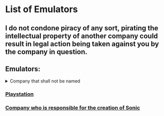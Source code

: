 # List of Emulators

## I do not condone piracy of any sort, pirating the intellectual property of another company could result in legal action being taken against you by the company in question.

## Emulators:
<details>
 
<summary>Company that shall not be named</summary>

  [3DS](https://github.com/Emulation-Resources/Emulation/blob/main/Company%20that%20shall%20not%20be%20named/3DS.md)
  [GB/GBC](https://github.com/Emulation-Resources/Emulation/blob/main/Company%20that%20shall%20not%20be%20named/GB%20%2B%20GBC.md)
  [GBA](https://github.com/Emulation-Resources/Emulation/blob/main/Company%20that%20shall%20not%20be%20named/GBA.md)
  [Gamecube](https://github.com/Emulation-Resources/Emulation/blob/main/Company%20that%20shall%20not%20be%20named/Gamecube.md)
  [N64](https://github.com/Emulation-Resources/Emulation/blob/main/Company%20that%20shall%20not%20be%20named/N64.md)
  [NDS](https://github.com/Emulation-Resources/Emulation/blob/main/Company%20that%20shall%20not%20be%20named/NDS.md)
  [NS](https://github.com/Emulation-Resources/Emulation/blob/main/Company%20that%20shall%20not%20be%20named/NS.md)
  [Wii U](https://github.com/Emulation-Resources/Emulation/blob/main/Company%20that%20shall%20not%20be%20named/Wii%20U.md)
  [Wii](https://github.com/Emulation-Resources/Emulation/blob/main/Company%20that%20shall%20not%20be%20named/Wii.md)
  
 </details>

### [Playstation](https://github.com/Emulation-Resources/Emulation/tree/main/Playstation)

### [Company who is responsible for the creation of Sonic](https://github.com/Emulation-Resources/Emulation/tree/main/Company%20who%20is%20responsible%20for%20the%20creation%20of%20Sonic)

